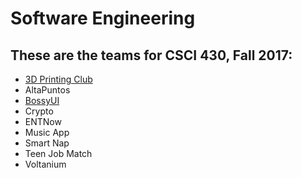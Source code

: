 # Software Engineering

## These are the teams for CSCI 430, Fall 2017:

* [3D Printing Club](3dprinting.md)
* AltaPuntos
* [BossyUI](BOSSYUI.md)
* Crypto
* ENTNow
* Music App
* Smart Nap
* Teen Job Match
* Voltanium
